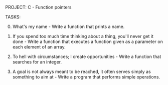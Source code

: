 PROJECT:
C - Function pointers

TASKS:

0. What's my name - Write a function that prints a name.

1. If you spend too much time thinking about a thing, you'll never get it done - Write a function that executes a function given as a parameter on each element of an array.

2. To hell with circumstances; I create opportunities - Write a function that searches for an integer.

3. A goal is not always meant to be reached, it often serves simply as something to aim at - Write a program that performs simple operations.
